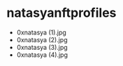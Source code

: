 # natasyanftprofiles
- 0xnatasya (1).jpg
- 0xnatasya (2).jpg
- 0xnatasya (3).jpg
- 0xnatasya (4).jpg
